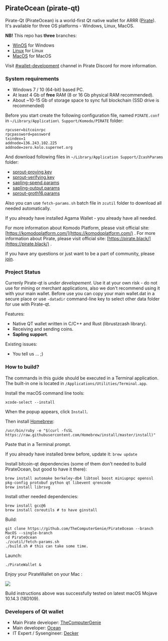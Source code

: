 ## PirateOcean (pirate-qt) ##

Pirate-Qt (PirateOcean) is a world-first Qt native wallet for ARRR ([Pirate](https://pirate.black/)). It's available for three OS platforms - Windows, Linux, MacOS.

**NB!** This repo has **three** branches:


- [WinOS](../../tree/WinOS) for Windows
- [Linux](../../tree/Linux) for Linux
- [MacOS](../../tree/MacOS) for MacOS

Visit [#wallet-development](https://discord.gg/b8FYze) channel in Pirate Discord for more information.

### System requirements ###

- Windows 7 / 10 (64-bit) based PC.
- At least 4 Gb of **free** RAM (8 or 16 Gb physical RAM recommended).
- About ~10-15 Gb of storage space to sync full blockchain (SSD drive is recommended)

Before you start create the following configuration file, named `PIRATE.conf` in `~/Library/Application\ Support/Komodo/PIRATE` folder:

    rpcuser=bitcoinrpc
    rpcpassword=password
    txindex=1
    addnode=136.243.102.225
    addnode=zero.kolo.supernet.org

And download following files in `~/Library/Application Support/ZcashParams` folder: 

- [sprout-proving.key](https://z.cash/downloads/sprout-proving.key)
- [sprout-verifying.key](https://z.cash/downloads/sprout-verifying.key)
- [sapling-spend.params](https://z.cash/downloads/sapling-spend.params)
- [sapling-output.params](https://z.cash/downloads/sapling-output.params)
- [sprout-groth16.params](https://z.cash/downloads/sprout-groth16.params)

Also you can use `fetch-params.sh` batch file in `zcutil` folder to download all needed automatically.

If you already have installed Agama Wallet - you already have all needed. 

For more information about Komodo Platform, please visit official site: [https://komodoplatform.com/](https://komodoplatform.com/) . 
For more information about Pirate, please visit official site: [https://pirate.black/](https://pirate.black/) .

If you have any questions or just want to be a part of community, please [join](https://discord.gg/b8FYze).

### Project Status ###

Currenly Pirate-qt is *under developement*. Use it at your own risk - do not use for mining or merchant applications, also we don't recommend using it with your main wallet. Before use you can copy your main wallet.dat in a secure place or use `-datadir` command-line key to select other data folder for use with Pirate-qt.

Features:

- Native QT wallet written in C/C++ and Rust (librustzcash library).
- Receiving and sending coins.
- **Sapling support**.


Existing issues:

- You tell us ... ;)

### How to build? ###

The commands in this guide should be executed in a Terminal application. The built-in one is located in `/Applications/Utilities/Terminal.app`.

Install the macOS command line tools:

`xcode-select --install`

When the popup appears, click `Install`.

Then install [Homebrew](https://brew.sh/):

```
/usr/bin/ruby -e "$(curl -fsSL https://raw.githubusercontent.com/Homebrew/install/master/install)"
```

Paste that in a Terminal prompt.

If you already have installed brew before, update it: `brew update`

Install bitcoin-qt dependencies (some of them don't needed to build PirateOcean, but good to have it there):

```
brew install automake berkeley-db4 libtool boost miniupnpc openssl pkg-config protobuf python qt libevent qrencode
brew install librsvg
```

Install other needed dependencies:

```
brew install gcc@6
brew install coreutils # to have ginstall
```

Build:

```
git clone https://github.com/TheComputerGenie/PirateOcean --branch MacOS --single-branch
cd PirateOcean
./zcutil/fetch-params.sh
./build.sh # this can take some time.

```

Launch:

```
./PirateWallet &
```

Enjoy your PirateWallet on your Mac :

![](./doc/images/komodo-qt-macos.png)


Build instructions above was successfully tested on latest macOS Mojave 10.14.3 (18D109).

### Developers of Qt wallet ###
- Main Pirate developer: [TheComputerGenie](https://github.com/TheComputerGenie)
- Main developer: [Ocean](https://github.com/ip-gpu)
- IT Expert / Sysengineer: [Decker](https://github.com/DeckerSU) 
